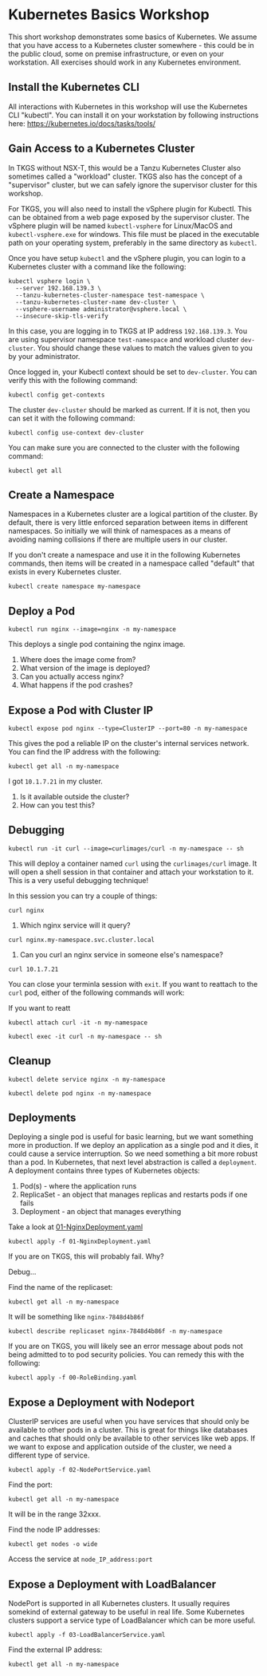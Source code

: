 # Kubernetes Basics Workshop

This short workshop demonstrates some basics of Kubernetes. We assume that you have access to a Kubernetes cluster somewhere -
this could be in the public cloud, some on premise infrastructure, or even on your workstation. All exercises should
work in any Kubernetes environment.

## Install the Kubernetes CLI

All interactions with Kubernetes in this workshop will use the Kubernetes CLI "kubectl". You can
install it on your workstation by following instructions here: https://kubernetes.io/docs/tasks/tools/

## Gain Access to a Kubernetes Cluster

In TKGS without NSX-T, this would be a Tanzu Kubernetes Cluster also sometimes called a "workload" cluster. TKGS also has the
concept of a "supervisor" cluster, but we can safely ignore the supervisor cluster for this workshop.

For TKGS, you will also need to install the vSphere plugin for Kubectl. This can be obtained from a web page exposed
by the supervisor cluster. The vSphere plugin will be named `kubectl-vsphere` for Linux/MacOS and `kubectl-vsphere.exe` for
windows. This file must be placed in the executable path on your operating system, preferably in the same directory as `kubectl`.

Once you have setup `kubectl` and the vSphere plugin, you can login to a Kubernetes cluster with a command
like the following:

```shell
kubectl vsphere login \
  --server 192.168.139.3 \
  --tanzu-kubernetes-cluster-namespace test-namespace \
  --tanzu-kubernetes-cluster-name dev-cluster \
  --vsphere-username administrator@vsphere.local \
  --insecure-skip-tls-verify
```

In this case, you are logging in to TKGS at IP address `192.168.139.3`. You are using supervisor namespace `test-namespace` and workload
cluster `dev-cluster`. You should change these values to match the values given to you by your administrator.

Once logged in, your Kubectl context should be set to `dev-cluster`. You can verify this with the following command:

```shell
kubectl config get-contexts
```

The cluster `dev-cluster` should be marked as current. If it is not, then you can set it with the following command:

```shell
kubectl config use-context dev-cluster
```

You can make sure you are connected to the cluster with the following command:

```shell
kubectl get all
```

## Create a Namespace

Namespaces in a Kubernetes cluster are a logical partition of the cluster. By default, there is very little enforced separation
between items in different namespaces. So initially we will think of namespaces as a means of avoiding naming collisions
if there are multiple users in our cluster.

If you don't create a namespace and use it in the following Kubernetes commands, then items will be created in a namespace called "default"
that exists in every Kubernetes cluster.

```shell
kubectl create namespace my-namespace
```

## Deploy a Pod

```shell
kubectl run nginx --image=nginx -n my-namespace
```

This deploys a single pod containing the nginx image.

1. Where does the image come from?
1. What version of the image is deployed?
1. Can you actually access nginx?
1. What happens if the pod crashes?

## Expose a Pod with Cluster IP

```shell
kubectl expose pod nginx --type=ClusterIP --port=80 -n my-namespace
```

This gives the pod a reliable IP on the cluster's internal services network. You can find the IP address
with the following:

```shell
kubectl get all -n my-namespace
```

I got `10.1.7.21` in my cluster.

1. Is it available outside the cluster?
1. How can you test this?

## Debugging

```shell
kubectl run -it curl --image=curlimages/curl -n my-namespace -- sh
```

This will deploy a container named `curl` using the `curlimages/curl` image. It will open a shell session
in that container and attach your workstation to it. This is a very useful debugging technique!

In this session you can try a couple of things:

```shell
curl nginx
```

1. Which nginx service will it query?

```shell
curl nginx.my-namespace.svc.cluster.local
```

1. Can you curl an nginx service in someone else's namespace?

```shell
curl 10.1.7.21
```

You can close your terminla session with `exit`. If you want to reattach to the `curl` pod, either of the
following commands will work:

If you want to reatt
```shell
kubectl attach curl -it -n my-namespace
```

```shell
kubectl exec -it curl -n my-namespace -- sh
```

## Cleanup

```shell
kubectl delete service nginx -n my-namespace
```

```shell
kubectl delete pod nginx -n my-namespace
```

## Deployments

Deploying a single pod is useful for basic learning, but we want something more in production. If we deploy an application 
as a single pod and it dies, it could cause a service interruption. So we need something a bit more robust than a pod. In Kubernetes,
that next level abstraction is called a `deployment`. A deployment contains three types of Kubernetes objects:

1. Pod(s) - where the application runs
1. ReplicaSet - an object that manages replicas and restarts pods if one fails
1. Deployment - an object that manages everything

Take a look at [01-NginxDeployment.yaml](01-NginxDeployment.yaml)

```shell
kubectl apply -f 01-NginxDeployment.yaml
```

If you are on TKGS, this will probably fail. Why?

Debug...

Find the name of the replicaset:

```shell
kubectl get all -n my-namespace
```

It will be something like `nginx-7848d4b86f`

```shell
kubectl describe replicaset nginx-7848d4b86f -n my-namespace
```

If you are on TKGS, you will likely see an error message about pods not being admitted to to pod
security policies. You can remedy this with the following:

```shell
kubectl apply -f 00-RoleBinding.yaml
```

## Expose a Deployment with Nodeport

ClusterIP services are useful when you have services that should only be available to other pods in a cluster. This is great for
things like databases and caches that should only be available to other services like web apps. If we want to expose and application
outside of the cluster, we need a different type of service.

```shell
kubectl apply -f 02-NodePortService.yaml
```

Find the port:

```shell
kubectl get all -n my-namespace
```

It will be in the range 32xxx.

Find the node IP addresses:

```shell
kubectl get nodes -o wide
```

Access the service at `node_IP_address:port`

## Expose a Deployment with LoadBalancer

NodePort is supported in all Kubernetes clusters. It usually requires somekind of external gateway to be useful in real life.
Some Kubernetes clusters support a service type of LoadBalancer which can be more useful.

```shell
kubectl apply -f 03-LoadBalancerService.yaml
```

Find the external IP address:

```shell
kubectl get all -n my-namespace
```

